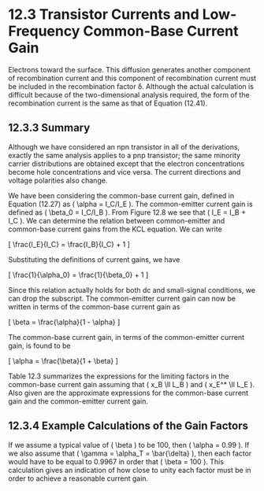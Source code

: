 # 12.3 Transistor Currents and Low-Frequency Common-Base Current Gain

Electrons toward the surface. This diffusion generates another component of recombination current and this component of recombination current must be included in the recombination factor δ. Although the actual calculation is difficult because of the two-dimensional analysis required, the form of the recombination current is the same as that of Equation (12.41).

## 12.3.3 Summary

Although we have considered an npn transistor in all of the derivations, exactly the same analysis applies to a pnp transistor; the same minority carrier distributions are obtained except that the electron concentrations become hole concentrations and vice versa. The current directions and voltage polarities also change.

We have been considering the common-base current gain, defined in Equation (12.27) as \( \alpha = I_C/I_E \). The common-emitter current gain is defined as \( \beta_0 = I_C/I_B \). From Figure 12.8 we see that \( I_E = I_B + I_C \). We can determine the relation between common-emitter and common-base current gains from the KCL equation. We can write

\[
\frac{I_E}{I_C} = \frac{I_B}{I_C} + 1
\]

Substituting the definitions of current gains, we have

\[
\frac{1}{\alpha_0} = \frac{1}{\beta_0} + 1
\]

Since this relation actually holds for both dc and small-signal conditions, we can drop the subscript. The common-emitter current gain can now be written in terms of the common-base current gain as

\[
\beta = \frac{\alpha}{1 - \alpha}
\]

The common-base current gain, in terms of the common-emitter current gain, is found to be

\[
\alpha = \frac{\beta}{1 + \beta}
\]

Table 12.3 summarizes the expressions for the limiting factors in the common-base current gain assuming that \( x_B \ll L_B \) and \( x_E^* \ll L_E \). Also given are the approximate expressions for the common-base current gain and the common-emitter current gain.

## 12.3.4 Example Calculations of the Gain Factors

If we assume a typical value of \( \beta \) to be 100, then \( \alpha = 0.99 \). If we also assume that \( \gamma = \alpha_T = \bar{\delta} \), then each factor would have to be equal to 0.9967 in order that \( \beta = 100 \). This calculation gives an indication of how close to unity each factor must be in order to achieve a reasonable current gain.